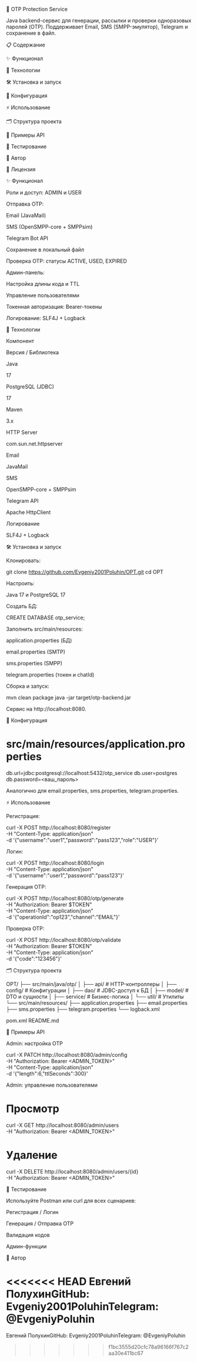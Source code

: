 🔐 OTP Protection Service

Java backend-сервис для генерации, рассылки и проверки одноразовых паролей (OTP). Поддерживает Email, SMS (SMPP-эмулятор), Telegram и сохранение в файл.

📋 Содержание

✨ Функционал

🚀 Технологии

🛠 Установка и запуск

🔧 Конфигурация

⚡ Использование

🗂 Структура проекта

📖 Примеры API

🧪 Тестирование

👤 Автор

📄 Лицензия

✨ Функционал

Роли и доступ: ADMIN и USER

Отправка OTP:

Email (JavaMail)

SMS (OpenSMPP-core + SMPPsim)

Telegram Bot API

Сохранение в локальный файл

Проверка OTP: статусы ACTIVE, USED, EXPIRED

Админ-панель:

Настройка длины кода и TTL

Управление пользователями

Токенная авторизация: Bearer-токены

Логирование: SLF4J + Logback

🚀 Технологии

Компонент

Версия / Библиотека

Java

17

PostgreSQL (JDBC)

17

Maven

3.x

HTTP Server

com.sun.net.httpserver

Email

JavaMail

SMS

OpenSMPP-core + SMPPsim

Telegram API

Apache HttpClient

Логирование

SLF4J + Logback

🛠 Установка и запуск

Клонировать:

git clone https://github.com/Evgeniy2001Poluhin/OPT.git
cd OPT

Настроить:

Java 17 и PostgreSQL 17

Создать БД:

CREATE DATABASE otp_service;

Заполнить src/main/resources:

application.properties (БД)

email.properties (SMTP)

sms.properties (SMPP)

telegram.properties (токен и chatId)

Сборка и запуск:

mvn clean package
java -jar target/otp-backend.jar

Сервис на http://localhost:8080.

🔧 Конфигурация

# src/main/resources/application.properties

db.url=jdbc:postgresql://localhost:5432/otp_service
 db.user=postgres
 db.password=<ваш_пароль>

Аналогично для email.properties, sms.properties, telegram.properties.

⚡ Использование

Регистрация:

curl -X POST http://localhost:8080/register \
  -H "Content-Type: application/json" \
  -d '{"username":"user1","password":"pass123","role":"USER"}'

Логин:

curl -X POST http://localhost:8080/login \
  -H "Content-Type: application/json" \
  -d '{"username":"user1","password":"pass123"}'

Генерация OTP:

curl -X POST http://localhost:8080/otp/generate \
  -H "Authorization: Bearer $TOKEN" \
  -H "Content-Type: application/json" \
  -d '{"operationId":"op123","channel":"EMAIL"}'

Проверка OTP:

curl -X POST http://localhost:8080/otp/validate \
  -H "Authorization: Bearer $TOKEN" \
  -H "Content-Type: application/json" \
  -d '{"code":"123456"}'

🗂 Структура проекта

OPT/
├── src/main/java/otp/
│   ├── api/        # HTTP-контроллеры
│   ├── config/     # Конфигурации
│   ├── dao/        # JDBC-доступ к БД
│   ├── model/      # DTO и сущности
│   ├── service/    # Бизнес-логика
│   └── util/       # Утилиты
└── src/main/resources/
    ├── application.properties
    ├── email.properties
    ├── sms.properties
    ├── telegram.properties
    └── logback.xml

pom.xml
README.md

📖 Примеры API

Admin: настройка OTP

curl -X PATCH http://localhost:8080/admin/config \
  -H "Authorization: Bearer <ADMIN_TOKEN>" \
  -H "Content-Type: application/json" \
  -d '{"length":6,"ttlSeconds":300}'

Admin: управление пользователями

# Просмотр
curl -X GET http://localhost:8080/admin/users \
  -H "Authorization: Bearer <ADMIN_TOKEN>"
# Удаление
curl -X DELETE http://localhost:8080/admin/users/{id} \
  -H "Authorization: Bearer <ADMIN_TOKEN>"

🧪 Тестирование

Используйте Postman или curl для всех сценариев:

Регистрация / Логин

Генерация / Отправка OTP

Валидация кодов

Админ-функции

👤 Автор

<<<<<<< HEAD
Евгений ПолухинGitHub: Evgeniy2001PoluhinTelegram: @EvgeniyPoluhin
=======
Евгений ПолухинGitHub: Evgeniy2001PoluhinTelegram: @EvgeniyPoluhin
>>>>>>> f1bc3555d20cfc78a96166f767c2aa30e411bc67
